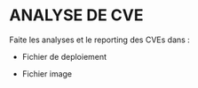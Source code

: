 # ANALYSE DE CVE
Faite les analyses et le reporting des CVEs dans : 
* Fichier de deploiement

* Fichier image

